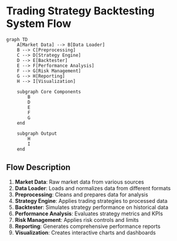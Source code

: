 # Trading Strategy Backtesting System Flow

```mermaid
graph TD
    A[Market Data] --> B[Data Loader]
    B --> C[Preprocessing]
    C --> D[Strategy Engine]
    D --> E[Backtester]
    E --> F[Performance Analysis]
    F --> G[Risk Management]
    G --> H[Reporting]
    H --> I[Visualization]
    
    subgraph Core Components
        B
        D
        E
        F
        G
    end
    
    subgraph Output
        H
        I
    end
```

## Flow Description

1. **Market Data**: Raw market data from various sources
2. **Data Loader**: Loads and normalizes data from different formats
3. **Preprocessing**: Cleans and prepares data for analysis
4. **Strategy Engine**: Applies trading strategies to processed data
5. **Backtester**: Simulates strategy performance on historical data
6. **Performance Analysis**: Evaluates strategy metrics and KPIs
7. **Risk Management**: Applies risk controls and limits
8. **Reporting**: Generates comprehensive performance reports
9. **Visualization**: Creates interactive charts and dashboards